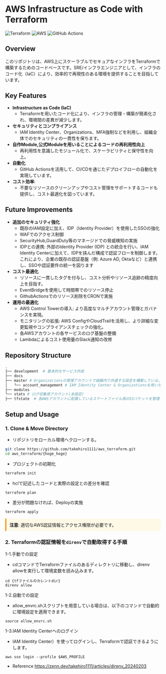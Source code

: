 # AWS Infrastructure as Code with Terraform
![Terraform](https://img.shields.io/badge/Terraform-v1.0+-623ce4?logo=terraform&logoColor=white)
![AWS](https://img.shields.io/badge/AWS-Ready-FF9900?logo=amazonaws&logoColor=white)
![GitHub Actions](https://img.shields.io/badge/GitHub_Actions-Enabled-2088FF?logo=github-actions&logoColor=white)


## Overview

このリポジトリは、AWS上にスケーラブルでセキュアなインフラをTerraformで構築するためのコードベースです。SRE/インフラエンジニアとして、インフラのコード化（IaC）により、効率的で再現性のある環境を提供することを目指しています。

## Key Features

- **Infrastructure as Code (IaC)**
  - Terraformを用いたコード化により、インフラの管理・構築が簡素化され、環境間の差異が減少します。
- **セキュリティとコンプライアンス**
  - IAM Identity Center、Organizations、MFA強制などを利用し、組織全体でのセキュリティの一貫性を保ちます。
- **自作Module,公式Moduleを用いることによるコードの再利用性向上** 
  - 再利用性を意識したモジュール化で、スケーラビリティと保守性を向上。
- **自動化**
  - GitHub Actionsを活用して、CI/CDを通じたデプロイフローの自動化を実現しています。
- **コスト効率**:
  - 不要なリソースのクリーンアップやコスト管理をサポートするコードも提供し、コスト最適化を図っています。

## Future Improvements

- **追加のセキュリティ強化** 
  - 既存のIAM設定に加え、IDP（Identity Provider）を使用したSSOの強化
  - WAFでのアクセス制御
  - SecurityHub,GuardDuty等のマネージドでの脅威検知の実施
  - IDPとの連携: 外部のIdentity Provider (IDP) との統合を行い、IAM Identity Centerに加えて、IDPを挟んだ構成で認証フローを制御します。これにより、企業の既存の認証基盤（例: Azure AD, Oktaなど）と連携し、SSOや認証要件の統一を図ります
- **コスト最適化**
  - リソースに一貫したタグを付与し、コスト分析やリソース追跡の精度向上を目指す。
  - EventBridgeを使用して時間帯でのリソース停止
  - GithubActionsでのリソース削除をCRONで実施
- **運用の最適化**
  - AWS Control Towerの導入: より高度なマルチアカウント管理とガバナンスを実現。
  - モニタリングの拡張: AWS ConfigやCloudTrailを活用し、より詳細な変更監視やコンプライアンスチェックの強化。
  - 各AWSアカウントの各サービスのログ基盤の整備
  - Lambdaによるコスト使用量のSlack通知の改修

## Repository Structure
```zsh
.
├── development  # 基本的なサービス作成
├── docs 
├── master # Organizarionsの管理アカウントで組織内で共通する設定を構築している。
│   └── account_management # IAM Identity Center & Organizationsを用いたアカウント管理の設定
├── modules
└── stats # ログ収集用アカウント(未設定)
├── tfstate  # 各AWSアカウントに配置しているステートファイル用のS3バケットを管理
```

## Setup and Usage
### 1. **Clone & Move Directory**
- リポジトリをローカル環境へクローンする。
```zsh
git clone https://github.com/takehiro1111/aws_terraform.git
cd aws_terraform/{hoge_hoge}

```

- プロジェクトの初期化
```zsh
terraform init

```

- hclで記述したコードと実際の設定との差分を確認
```zsh
terraform plan
```


- 差分が問題なければ、Deployの実施
```zsh
terraform apply

```

<div style="padding: 10px; border-left: 4px solid #f39c12; background-color: #fef9e7;">
<strong>注意</strong>: 適切なAWS認証情報とアクセス権限が必要です。
</div>

### 2. **Terraformの認証情報を`direnv`で自動取得する手順**

1-1.手動での設定
  - cdコマンドでTerraformファイルのあるディレクトリに移動し、direnv allowを実行して環境変数を読み込みます。
```
cd {tfファイルのカレントdir}
direnv allow
```

1-2.自動での設定
  - allow_envrc.shスクリプトを用意している場合は、以下のコマンドで自動的に環境設定を適用できます。
```
source allow_envrc.sh
```

1-3.IAM Identity Centerへのログイン
  - IAM Identity Center）を使ってログインし、Terraformで認証できるようにします。
```
aws sso login --profile $AWS_PROFILE
```
  - Reference
   https://zenn.dev/takehiro1111/articles/direnv_20240203
